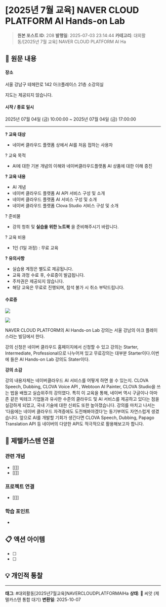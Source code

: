 # [2025년 7월 교육] NAVER CLOUD PLATFORM AI Hands-on Lab

> **원본 포스트 ID**: 208
> **발행일**: 2025-07-03 23:14:44
> **카테고리**: 대외활동/[2025년 7월 교육] NAVER CLOUD PLATFORM AI Ha

## 📝 원문 내용

#### 장소  
  
서울 강남구 테헤란로 142 아크플레이스 21층 소강의실

지도는 제공되지 않습니다.

#### 시작 / 종료 일시

2025년 07월 04일 (금) 10:00:00 ~ 2025년 07월 04일 (금) 17:00:00

* * *

**? 교육 대상**

  * 네이버 클라우드 플랫폼 상에서 AI를 처음 접하는 사용자

? 교육 목적 
  * AI에 대한 기본 개념의 이해와 네이버클라우드플랫폼 AI 상품에 대한 이해 증진

**? 교육 내용**

  * AI 개념
  * 네이버 클라우드 플랫폼 AI API 서비스 구성 및 소개
  * 네이버 클라우드 플랫폼 AI 서비스 구성 및 소개
  * 네이버 클라우드 플랫폼 Clova Studio 서비스 구성 및 소개

? 준비물 
  * 강의 청취 및 **실습을 위한 노트북** 을 준비해주시기 바랍니다.

? 교육 비용 
  * 1인 (1일 과정) : 무료 교육

**? 유의사항**

  * 실습용 계정은 별도로 제공됩니다.
  * 교육 과정 수료 후, 수료증이 발급됩니다.
  * 주차권은 제공되지 않습니다.
  * 해당 교육은 무료로 진행되며, 참석 불가 시 취소 부탁드립니다.



#### **수료증**

![](./img/208_img.png)

![](./img/208_img.jpg)

NAVER CLOUD PLATFORM의 AI Hands-on Lab 강의는 서울 강남의 아크 플레이스라는 빌딩에서 한다.

강의 신청은 네이버 클라우드 홈페이지에서 신청할 수 있고 강의는 Starter, Intermediate, Professional으로 나누어져 있고 무료강의는 대부분 Starter이다.이번에 들은 AI Hands-on Lab 강의도 Stater이다.

**강의 소감**

강의 내용자체는 네이버클라우드 AI 서비스를 어떻게 하면 쓸 수 있는지. CLOVA Speech, Dubbing, CLOVA Voice API , Webtoon AI Painter, CLOVA Studio을 쓰는 법을 배웠고 실습위주의 강의였다. 특히 이 교육을 통해, 네이버 역시 구글이나 아마존 같은 빅테크 기업들과 유사한 수준의 클라우드 및 AI 서비스를 제공하고 있다는 점을 실감하게 되었고, 국내 기술에 대한 신뢰도 또한 높아졌습니다. 강의를 마치고 나서는 ‘다음에는 네이버 클라우드 자격증에도 도전해봐야겠다’는 동기부여도 자연스럽게 생겼습니다. 앞으로 AI를 개발할 기회가 생긴다면 CLOVA Speech, Dubbing, Papago Translation API 등 네이버의 다양한 API도 적극적으로 활용해보고자 합니다. 


## 🔗 제텔카스텐 연결

### 관련 개념
- [[]]
- [[]]

### 프로젝트 연결
- [[]]

### 학습 포인트
-

## 📋 액션 아이템
- [ ]
- [ ]

## 💡 개인적 통찰



---

**태그**: #대외활동[2025년7월교육]NAVERCLOUDPLATFORMAIHa
**상태**: 🌱 씨앗 (제텔카스텐 통합 대기)
**변환일**: 2025-10-07
